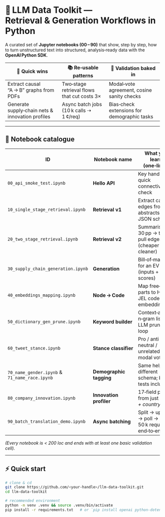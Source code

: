 # 🔎 LLM Data Toolkit — Retrieval & Generation Workflows in Python

A curated set of **Jupyter notebooks (00 – 90)** that show, step by step, how to
turn unstructured text into structured, analysis‑ready data with the
**OpenAI Python SDK**.

<div align="center">
  
| 🚀 Quick wins | 📚 Re‑usable patterns | 🧪 Validation baked in |
|---------------|----------------------|------------------------|
| Extract causal “A → B” graphs from PDFs | Two‑stage retrieval flows that cut costs 3× | Modal‑vote agreement, cosine sanity checks |
| Generate supply‑chain nets & innovation profiles | Async batch jobs (10 k calls ⇢ 1 ¢/req) | Bias‑check extensions for demographic tasks |

</div>

---

## 📂 Notebook catalogue

| ID | Notebook name | What you learn (one‑liner) |
|----|---------------|----------------------------|
| `00_api_smoke_test.ipynb` | **Hello API** | Key handling, quick connectivity check |
| `10_single_stage_retrieval.ipynb` | **Retrieval v1** | Extract causal edges from abstracts via JSON schema |
| `20_two_stage_retrieval.ipynb` | **Retrieval v2** | Summarise 30 pp → then pull edges (cheaper & cleaner) |
| `30_supply_chain_generation.ipynb` | **Generation** | Bill‑of‑materials for an EV (inputs + scores) |
| `40_embeddings_mapping.ipynb` | **Node → Code** | Map free‑text parts to HS6 / JEL codes with embeddings |
| `50_dictionary_gen_prune.ipynb` | **Keyword builder** | Context‑aware n‑gram lists & LLM pruning loop |
| `60_tweet_stance.ipynb` | **Stance classifier** | Pro / anti / neutral / unrelated with modal voting |
| `70_name_gender.ipynb` & `71_name_race.ipynb` | **Demographic tagging** | Same helper, different schema; bias tests included |
| `80_company_innovation.ipynb` | **Innovation profiler** | 17‑field profile from just *name + country* |
| `90_batch_translation_demo.ipynb` | **Async batching** | Split → upload → poll → parse 50 k requests end‑to‑end |

*(Every notebook is < 200 loc and ends with at least one basic validation cell).*

---

## ⚡ Quick start

```bash
# clone & cd
git clone https://github.com/<your‑handle>/llm‑data‑toolkit.git
cd llm‑data‑toolkit

# recommended environment
python -m venv .venv && source .venv/bin/activate
pip install -r requirements.txt   # or `pip install openai python-dotenv pandas ...`
